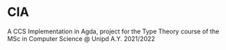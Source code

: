 # CIA
A CCS Implementation in Agda, project for the Type Theory course of the MSc in Computer Science @ Unipd A.Y. 2021/2022

